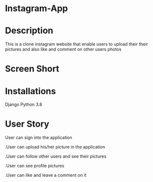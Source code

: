 # Instagram-App 
# Description 
This is a clone instagram website that enable users to upload their their pictures and also like and comment on other users photos

# Screen Short

# Installations
Django
Python 3.8

# User Story
User can sign into the application

.User can upload his/her picture in the application

.User can follow other users and see their pictures

.User can see profile pictures

.User can like and leave a comment on it


